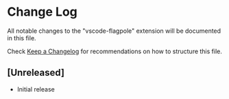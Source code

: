 # Change Log

All notable changes to the "vscode-flagpole" extension will be documented in this file.

Check [Keep a Changelog](http://keepachangelog.com/) for recommendations on how to structure this file.

## [Unreleased]

- Initial release